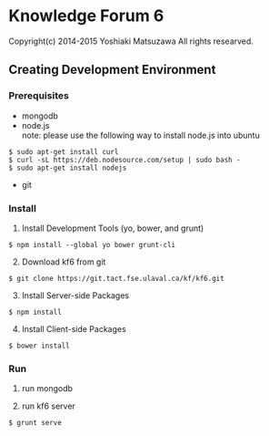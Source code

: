 Knowledge Forum 6
======================

Copyright(c) 2014-2015 Yoshiaki Matsuzawa All rights researved.

Creating Development Environment
--------------------------------

### Prerequisites ###

* mongodb
* node.js  
note: please use the following way to install node.js into ubuntu  

```shell
$ sudo apt-get install curl
$ curl -sL https://deb.nodesource.com/setup | sudo bash -  
$ sudo apt-get install nodejs  
```
* git

### Install ###

1. Install Development Tools (yo, bower, and grunt)
```shell
$ npm install --global yo bower grunt-cli
```

2. Download kf6 from git  
```shell
$ git clone https://git.tact.fse.ulaval.ca/kf/kf6.git
```

3. Install Server-side Packages  
```shell
$ npm install
```

4. Install Client-side Packages  
```shell
$ bower install
```

### Run ###

1. run mongodb

2. run kf6 server  
```shell
$ grunt serve
```

